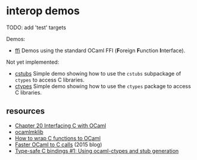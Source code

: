 # interop demos

TODO: add 'test' targets

Demos:

* [ffi](ffi/readme.md) Demos using the standard OCaml FFI (**F**oreign **F**unction **I**nterface).

Not yet implemented:
* [cstubs](cstubs) Simple demo showing how to use the `cstubs` subpackage of `ctypes` to access C libraries.
* [ctypes](ctypes) Simple demo showing how to use the `ctypes` package to access C libraries.

## resources

* [Chapter 20  Interfacing C with OCaml](https://caml.inria.fr/pub/docs/manual-ocaml-4.11/intfc.html)
* [ocamlmklib](https://caml.inria.fr/pub/docs/manual-ocaml/intfc.html#s%3Aocamlmklib)
* [How to wrap C functions to OCaml](http://decapode314.free.fr/ocaml/ocaml-wrapping-c.html)
* [Faster OCaml to C calls](https://blog.janestreet.com/faster-ocaml-to-c-calls/) (2015 blog)
* [Type-safe C bindings #1: Using ocaml-ctypes and stub generation](http://simonjbeaumont.com/posts/ocaml-ctypes/)
